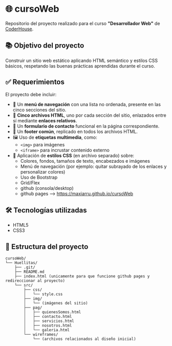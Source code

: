 # 🌐 cursoWeb

Repositorio del proyecto realizado para el curso **"Desarrollador Web"** de [CoderHouse](https://www.coderhouse.com/).

## 📚 Objetivo del proyecto

Construir un sitio web estático aplicando HTML semántico y estilos CSS básicos, respetando las buenas prácticas aprendidas durante el curso.

## ✅ Requerimientos

El proyecto debe incluir:

- 🔗 Un **menú de navegación** con una lista no ordenada, presente en las cinco secciones del sitio.
- 📄 **Cinco archivos HTML**, uno por cada sección del sitio, enlazados entre sí mediante **enlaces relativos**.
- 🧾 Un **formulario de contacto** funcional en la página correspondiente.
- 📎 Un **footer común**, replicado en todos los archivos HTML.
- 🖼️ Uso de **etiquetas multimedia**, como:
  - `<img>` para imágenes
  - `<iframe>` para incrustar contenido externo
- 🎨 Aplicación de **estilos CSS** (en archivo separado) sobre:
  - Colores, fondos, tamaños de texto, encabezados e imágenes
  - Menú de navegación (por ejemplo: quitar subrayado de los enlaces y personalizar colores)
  - Uso de Bootstrap
  - Grid/Flex
  - github (consola/desktop)
  - github pages --> https://maxiarru.github.io/cursoWeb

## 🛠️ Tecnologías utilizadas

- HTML5
- CSS3

## 📁 Estructura del proyecto

```plaintext
cursoWeb/
└── Huellitas/
    ├── .git/
    ├── README.md
    ├── index.html (unicamente para que funcione github pages y redireccionar al proyecto)
    └── src/
        ├── css/
        │   └── style.css
        ├── img/
        │   └── (imágenes del sitio)
        ├── pag/
        │   ├── quienesSomos.html
        │   ├── contacto.html
        │   ├── servicios.html
        │   ├── nosotros.html
        │   └── galeria.html
        └── wireframes/
            └── (archivos relacionados al diseño inicial)
